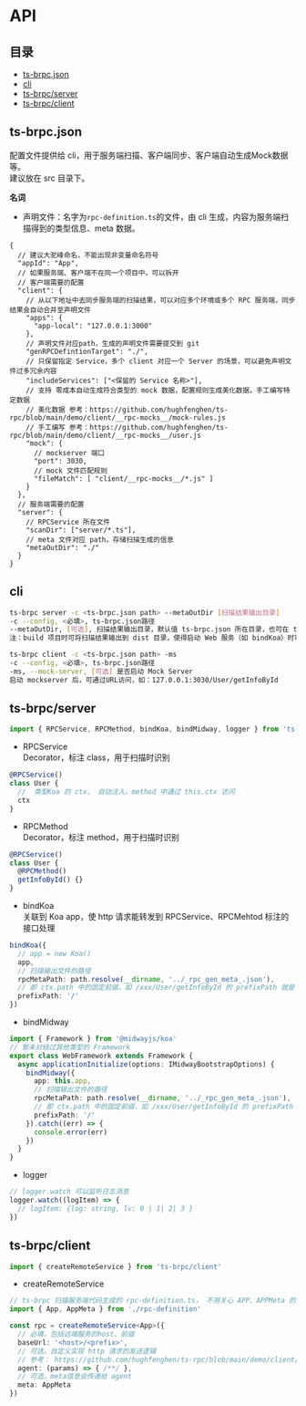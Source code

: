 # API 

## 目录
- [ts-brpc.json](#ts-brpcjson)  
- [cli](#cli)  
- [ts-brpc/server](#ts-brpcserver)  
- [ts-brpc/client](#ts-brpcclient)  

## ts-brpc.json
配置文件提供给 cli，用于服务端扫描、客户端同步、客户端自动生成Mock数据等。  
建议放在 src 目录下。  

**名词**  
- 声明文件：名字为`rpc-definition.ts`的文件，由 cli 生成，内容为服务端扫描得到的类型信息、meta 数据。  

```json5
{
  // 建议大驼峰命名，不能出现非变量命名符号
  "appId": "App",
  // 如果服务端、客户端不在同一个项目中，可以拆开
  // 客户端需要的配置
  "client": {
    // 从以下地址中去同步服务端的扫描结果，可以对应多个环境或多个 RPC 服务端，同步结果会自动合并至声明文件
    "apps": {
      "app-local": "127.0.0.1:3000"
    },
    // 声明文件对应path，生成的声明文件需要提交到 git
    "genRPCDefintionTarget": "./",
    // 只保留指定 Service，多个 client 对应一个 Server 的场景，可以避免声明文件过多冗余内容
    "includeServices": ["<保留的 Service 名称>"],
    // 支持 零成本自动生成符合类型的 mock 数据，配置规则生成美化数据，手工编写特定数据
    // 美化数据 参考：https://github.com/hughfenghen/ts-rpc/blob/main/demo/client/__rpc-mocks__/mock-rules.js
    // 手工编写 参考：https://github.com/hughfenghen/ts-rpc/blob/main/demo/client/__rpc-mocks__/user.js
    "mock": {
      // mockserver 端口
      "port": 3030,
      // mock 文件匹配规则
      "fileMatch": [ "client/__rpc-mocks__/*.js" ]
    }
  },
  // 服务端需要的配置
  "server": {
    // RPCService 所在文件
    "scanDir": ["server/*.ts"],
    // meta 文件对应 path，存储扫描生成的信息
    "metaOutDir": "./"
  }
}
```

## cli
```sh
ts-brpc server -c <ts-brpc.json path> --metaOutDir [扫描结果输出目录]
-c --config, <必填>, ts-brpc.json路径
--metaOutDir, [可选], 扫描结果输出目录，默认值 ts-brpc.json 所在目录，也可在 ts-brpc.json 中的 server.metaOutDir 指定
注：build 项目时可将扫描结果输出到 dist 目录，使得启动 Web 服务（如 bindKoa）时可被读取到

ts-brpc client -c <ts-brpc.json path> -ms
-c --config, <必填>, ts-brpc.json路径
-ms, --mock-server, [可选] 是否启动 Mock Server
启动 mockserver 后，可通过URL访问，如：127.0.0.1:3030/User/getInfoById
```

## ts-brpc/server
```ts
import { RPCService, RPCMethod, bindKoa, bindMidway, logger } from 'ts-brpc/server'
```

- RPCService  
Decorator，标注 class，用于扫描时识别  
```ts
@RPCService()
class User {
  //  类型Koa 的 ctx， 自动注入，method 中通过 this.ctx 访问
  ctx
}
```

- RPCMethod  
Decorator，标注 method，用于扫描时识别  
```ts
@RPCService()
class User {
  @RPCMethod()
  getInfoById() {}
}
```
  
- bindKoa  
关联到 Koa app，使 http 请求能转发到 RPCService、RPCMehtod 标注的接口处理  
```ts
bindKoa({
  // app = new Koa()
  app,
  // 扫描输出文件的路径
  rpcMetaPath: path.resolve(__dirname, '../_rpc_gen_meta_.json'),
  // 即 ctx.path 中的固定前缀，如 /xxx/User/getInfoById 的 prefixPath 就是 /xxx，没有固定前缀就填 '/'
  prefixPath: '/'
})
```

- bindMidway  
```ts
import { Framework } from '@midwayjs/koa'
// 暂未对结过其他类型的 Framework
export class WebFramework extends Framework {
  async applicationInitialize(options: IMidwayBootstrapOptions) {
    bindMidway({
      app: this.app,
      // 扫描输出文件的路径
      rpcMetaPath: path.resolve(__dirname, '../_rpc_gen_meta_.json'),
      // 即 ctx.path 中的固定前缀，如 /xxx/User/getInfoById 的 prefixPath 就是 /xxx，没有固定前缀就填 '/'
      prefixPath: '/'
    }).catch((err) => {
      console.error(err)
    })
  }
}
```
  
- logger  
```ts
// logger.watch 可以监听日志消息
logger.watch((logItem) => {
  // logItem: {log: string, lv: 0 | 1| 2| 3 }
})
```

## ts-brpc/client
```ts
import { createRemoteService } from 'ts-brpc/client'
```

- createRemoteService  
```ts
// ts-brpc 扫描服务端代码生成的 rpc-definition.ts， 不用关心 APP、APPMeta 的结构，由 rpc-cli 维护
import { App, AppMeta } from './rpc-definition'

const rpc = createRemoteService<App>({
  // 必填，包括远端服务的host、前缀
  baseUrl: '<host>/<prefix>',
  // 可选，自定义实现 http 请求的发送逻辑
  // 参考： https://github.com/hughfenghen/ts-rpc/blob/main/demo/client/index.ts, 根据 meta 决定 http 是 get 还是 post 
  agent: (params) => { /**/ },
  // 可选，meta信息会传递给 agent
  meta: AppMeta
})
```
